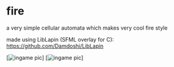 # fire
a very simple cellular automata which makes very cool fire style

made using LibLapin (SFML overlay for C):
https://github.com/Damdoshi/LibLapin

[![ingame pic](http://i.imgur.com/awf9SHy.png)]
[![ingame pic](http://i.imgur.com/9cdJGQz.png)]

